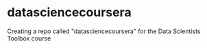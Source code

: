 # datasciencecoursera
Creating a repo called "datasciencecoursera" for the Data Scientists Toolbox course
